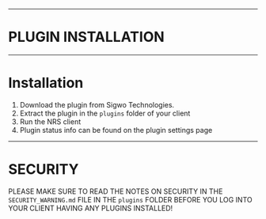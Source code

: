 ----
# PLUGIN INSTALLATION #

----
# Installation #

1. Download the plugin from Sigwo Technologies.
2. Extract the plugin in the ``plugins`` folder of your client
3. Run the NRS client
4. Plugin status info can be found on the plugin settings page

----
# SECURITY #

PLEASE MAKE SURE TO READ THE NOTES ON SECURITY IN THE 
``SECURITY_WARNING.md`` FILE IN THE ``plugins`` FOLDER
BEFORE YOU LOG INTO YOUR CLIENT HAVING ANY PLUGINS INSTALLED!
